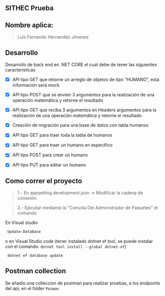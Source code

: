 ﻿## SITHEC Prueba

## Nombre aplica:

> Luis Fernando Hernandez Jimenez


## Desarrollo


Desarrollo de back end en .NET CORE el cual debe de tener las siguientes características

- [x] API tipo GET que retorne un arreglo de objetos de tipo “HUMANO”, esta información será mock
- [x] API tipo POST que se envíen 3 argumentos para la realización de una operación matemática y retorne el resultado
- [x] API tipo GET que reciba 3 argumentos en Headers argumentos para la realización de una operación matemática y retorne el resultado
- [x] Creación de migración para una base de datos con tabla humanos
- [x] API tipo GET para traer toda la tabla de humanos
- [x] API tipo GET para traer un humano en especifico
- [x] API tipo POST para crear un humano
- [x] API tipo PUT para editar un humano


## Como correr el proyecto

> 1.- En appsetting.development.json -> Modificar la cadena de conexión.

> 2.- Ejecutar mediante la "Consola Del Administrador de Paquetes" el comando

En Visual studio

```sh
 Update-Database
```

o en Visual Studio code (tener instalado dotnet ef tool, se puede instalar con el comando: `dotnet tool install --global dotnet-ef`)

```sh
 dotnet ef database update
```

## Postman collection

Se añadio una colleccion de postman para realizar pruebas, a los endpoints del api; en el folder `Posman`
